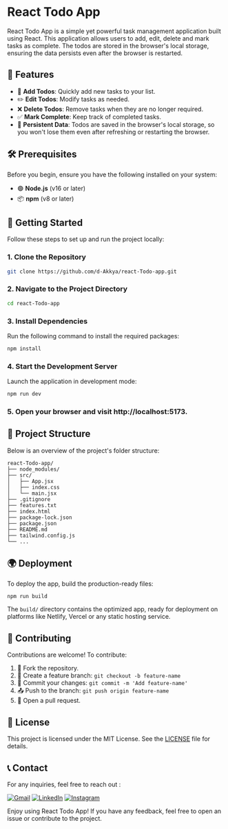 # React Todo App

React Todo App is a simple yet powerful task management application built using React. This application allows users to add, edit, delete and mark tasks as complete. The todos are stored in the browser's local storage, ensuring the data persists even after the browser is restarted.

## 🌟 Features

- 📌 **Add Todos**: Quickly add new tasks to your list.
- ✏️ **Edit Todos**: Modify tasks as needed.
- ❌ **Delete Todos**: Remove tasks when they are no longer required.
- ✅ **Mark Complete**: Keep track of completed tasks.
- 💾 **Persistent Data**: Todos are saved in the browser's local storage, so you won't lose them even after refreshing or restarting the browser.

## 🛠️ Prerequisites

Before you begin, ensure you have the following installed on your system:

- 🟢 **Node.js** (v16 or later)
- 📦 **npm** (v8 or later)

## 🚀 Getting Started

Follow these steps to set up and run the project locally:

### 1. Clone the Repository

```bash
git clone https://github.com/d-Akkya/react-Todo-app.git
```

### 2. Navigate to the Project Directory

```bash
cd react-Todo-app
```

### 3. Install Dependencies

Run the following command to install the required packages:

```bash
npm install
```

### 4. Start the Development Server

Launch the application in development mode:

```bash
npm run dev
```

### 5. Open your browser and visit http://localhost:5173.

## 📂 Project Structure

Below is an overview of the project's folder structure:

```
react-Todo-app/
├── node_modules/
├── src/
│   ├── App.jsx
│   ├── index.css
│   └── main.jsx
├── .gitignore
├── features.txt
├── index.html
├── package-lock.json
├── package.json
├── README.md
├── tailwind.config.js
└── ...
```

## 🌍 Deployment

To deploy the app, build the production-ready files:

```bash
npm run build
```

The `build/` directory contains the optimized app, ready for deployment on platforms like Netlify, Vercel or any static hosting service.

## 🤝 Contributing

Contributions are welcome! To contribute:

1. 🍴 Fork the repository.
2. 🌟 Create a feature branch: `git checkout -b feature-name`
3. 🔨 Commit your changes: `git commit -m 'Add feature-name'`
4. 📤 Push to the branch: `git push origin feature-name`
5. 📨 Open a pull request.

## 📜 License

This project is licensed under the MIT License. See the [LICENSE](LICENSE) file for details.

## 📞 Contact
For any inquiries, feel free to reach out :

[![Gmail](https://img.shields.io/badge/Gmail-D14836?style=for-the-badge&logo=gmail&logoColor=white)](mailto:akhileshbamane26@gmail.com)
   [![LinkedIn](https://img.shields.io/badge/linkedin-%230077B5.svg?style=for-the-badge&logo=linkedin&logoColor=white)](https://www.linkedin.com/in/d-akkya/)
         [![Instagram](https://img.shields.io/badge/Instagram-%23E4405F.svg?style=for-the-badge&logo=Instagram&logoColor=white)](https://www.instagram.com/d_akkya_007/)

Enjoy using React Todo App! If you have any feedback, feel free to open an issue or contribute to the project.
